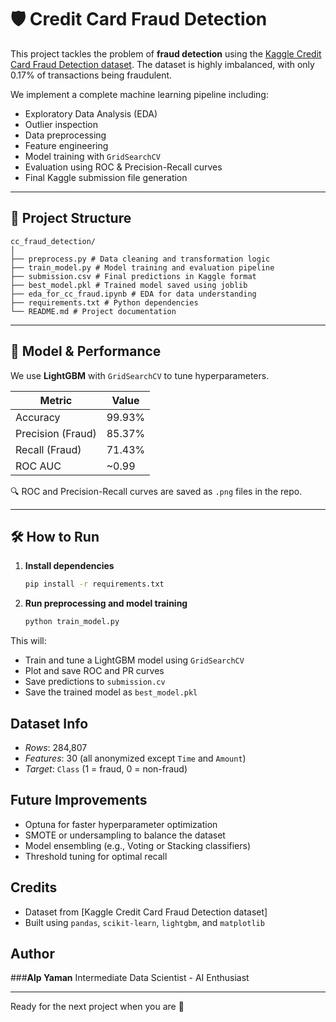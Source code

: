 # 🛡️ Credit Card Fraud Detection

This project tackles the problem of **fraud detection** using the [Kaggle Credit Card Fraud Detection dataset](https://www.kaggle.com/datasets/mlg-ulb/creditcardfraud). The dataset is highly imbalanced, with only 0.17% of transactions being fraudulent.

We implement a complete machine learning pipeline including:
- Exploratory Data Analysis (EDA)
- Outlier inspection
- Data preprocessing
- Feature engineering
- Model training with `GridSearchCV`
- Evaluation using ROC & Precision-Recall curves
- Final Kaggle submission file generation

---

## 📁 Project Structure
```
cc_fraud_detection/
│
├── preprocess.py # Data cleaning and transformation logic
├── train_model.py # Model training and evaluation pipeline
├── submission.csv # Final predictions in Kaggle format
├── best_model.pkl # Trained model saved using joblib
├── eda_for_cc_fraud.ipynb # EDA for data understanding
├── requirements.txt # Python dependencies
└── README.md # Project documentation
```

---

## 🧪 Model & Performance

We use **LightGBM** with `GridSearchCV` to tune hyperparameters.

| Metric     | Value     |
|------------|-----------|
| Accuracy   | 99.93%    |
| Precision (Fraud) | 85.37% |
| Recall (Fraud)    | 71.43% |
| ROC AUC    | ~0.99     |

🔍 ROC and Precision-Recall curves are saved as `.png` files in the repo.

---

## 🛠️ How to Run

1. **Install dependencies**
   ```bash
   pip install -r requirements.txt
2. **Run preprocessing and model training**
   ```bash
   python train_model.py
This will:
- Train and tune a LightGBM model using `GridSearchCV`
- Plot and save ROC and PR curves
- Save predictions to `submission.cv`
- Save the trained model as `best_model.pkl`

## Dataset Info
- *Rows*: 284,807
- *Features*: 30 (all anonymized except `Time` and `Amount`)
- *Target*: `Class` (1 = fraud, 0 = non-fraud)

## Future Improvements
- Optuna for faster hyperparameter optimization
- SMOTE or undersampling to balance the dataset
- Model ensembling (e.g., Voting or Stacking classifiers)
- Threshold tuning for optimal recall

## Credits
- Dataset from [Kaggle Credit Card Fraud Detection dataset]
- Built using `pandas`, `scikit-learn`, `lightgbm`, and `matplotlib`

## Author
###**Alp Yaman**
Intermediate Data Scientist - AI Enthusiast

---
Ready for the next project when you are 🚀

